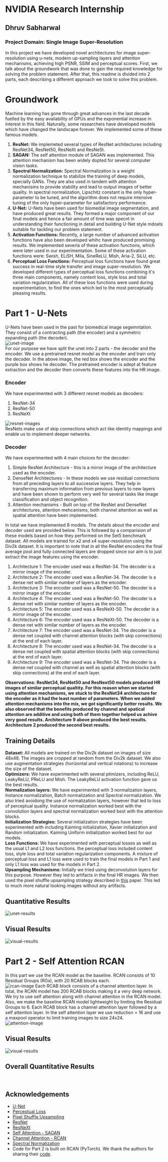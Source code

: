<h1>NVIDIA Research Internship</h1>
<h2>Dhruv Sabharwal</h2>
<h3>Project Domain: Single Image Super-Resolution</h3>
In this project we have developed novel architectures for image super-resolution using u-nets, modern up-sampling layers and attention mechanisms, achieving high PSNR, SSIM and perceptual scores. First, we talk about the groundwork that was done to gain the required knowledge for solving the problem statement. After that, this readme is divided into 2 parts, each describing a different approach we took to solve this problem.<br>

<h1>Groundwork</h1>
Machine learning has gone through great advances in the last decade fuelled by the easy availability of GPUs and the exponential increase in interest in this field. Naturally, some researchers have developed models which have changed the landscape forever. We implemented some of these famous models.<br>
<ol>
  <li><b>ResNet:</b> We implemeted several types of ResNet architectures including ResNet34, ResNet50, ResNeXt and ResNeSt.</li>
  <li><b>SAGAN:</b> The self attention module of SAGAN was implemented. This attention mechanism has been widely dopted for several computer vision tasks.</li>
  <li><b>Spectral Normalization:</b> Spectral Normalization is a weight normalization technique to stabilize the training of deep models, specially GANs. They are also used in tandem with attention mechanisms to provide stability and lead to output images of better quality. In spectral normalization, Lipschitz constant is the only hyper-parameter to be tuned, and the algorithm does not require intensive tuning of the only hyper-parameter for satisfactory performance.</li>
  <li><b>U-Net:</b> U-Nets have been used for biomedial image segmentation, and have produced great results. They formed a major component of our final models and hence a fair amount of time was specnt in understanding their functioning in detail and building U-Net style mdoels suitable for tackling our problem statement.</li>
  <li><b>Activation Functions:</b> Recently, a large number of advanced activation functions have also been developed whihc have produced promising results. We implemented severla of these activation functions, which were later used in our experimentation. Some of these activation functions were: Swish, ELiSH, Mila, SineReLU, Mish, Aria-2, SiLU, etc.</li>
  <li><b>Perceptual Loss Functions:</b> Perceptual loss functions have found great success in real-time style transfer and image super-resolution. We developed different types of perceptual loss functions combining it's three main components, namely content loss, style loss and total variation regularization. All of these loss functions were used during experimentation, to find the ones which led to the most perceptually pleasing results.</li>
</ol>

<h1>Part 1 - U-Nets</h1>
U-Nets have been used in the past for biomedical image segemntation. They consist of a contracting path (the encoder) and a symmetric expanding path (the decoder).<br>
<img src="images/unets.png" alt="unet-image"><br>
For our purpose we have split the unet into 2 parts - the decoder and the encoder. We use a pretrained resnet model as the encoder and train only the decoder. In the above image, the red box shows the encoder and the purple box shows he decoder. The pretrained encoder is adept at feature extraction and the decoder then converts these features into the HR image. <br>
<h3>Encoder</h3>
We have experimented with 3 different resnet models as decoders:<br>
<ol>
  <li>ResNet-34</li>
  <li>ResNet-50</li>
  <li>ResNeXt</li>
</ol>
<img src="images/resnets.png" alt="resnet-images"><br>
ResNets make use of skip connections which act like identity mappings and enable us to implement deeper networks.<br>
<h3>Decoder</h3>
We have experimented with 4 main choices for the decoder:<br>
<ol>
  <li>Simple ResNet Architecture - this is a mirror image of the architecture used as the encoder.</li>
  <li>DenseNet Architectures - In these models we use residual connections from all preceding layers to all successive layers. They help in transferring maximum information from previous layers to new layers and have been shown to perform very well for several tasks like image classification and object recognition. </li>
  <li>Attention mechanisms - Built on top of the ResNet and DenseNet architectures, attention mehcanisms, both channel attention as well as spatial attention have been implemented.</li>
</ol>

In total we have implemented 8 models. The details about the encoder and decoder used are provided below. This is followed by a comparision of these models based on how they performed on the Set5 benchmark dataset. All models are trained for x2 and x4 super-resolution using the Div2k dataset. It is important to note that in all the ResNet encoders the final average pool and fully connected layers are dropped since our aim is to just extract the image features using the encoder.<br>
<ol>
  <li>Architecture 1: The encoder used was a ResNet-34. The decoder is a mirror image of the encoder.</li>
  <li>Architecture 2: The encoder used was a ResNet-34. The decoder is a dense net with similar number of layers as the encoder.</li>
  <li>Architecture 3: The encoder used was a ResNet-50. The decoder is a mirror image of the encoder.</li>
  <li>Architecture 4: The encoder used was a ResNet-50. The decoder is a dense net with similar number of layers as the encoder.</li>
  <li>Architecture 5: The encoder used was a ResNeXt-50. The decoder is a mirror image of the encoder.</li>
  <li>Architecture 6: The encoder used was a ResNeXt-50. The decoder is a dense net with similar number of layers as the encoder.</li>
  <li>Architecture 7: The encoder used was a ResNet-34. The decoder is a dense net coupled with channel attention blocks (with skip connections) at the end of each layer.</li>
  <li>Architecture 8: The encoder used was a ResNet-34. The decoder is a dense net coupled with spatial attention blocks (with skip connections) at the end of each layer.</li>
  <li>Architecture 9: The encoder used was a ResNet-34. The decoder is a dense net coupled with channel as well as spatial attention blocks (with skip connections) at the end of each layer.</li>
</ol>
<b>Observations: ResNet34, ResNet50 and ResNext50 models produced HR images of similar perceptual qualtity. For this reason when we started using attention mechanisms, we stuck to the ResNet34 architecture for the encoder as it had the least number of parameters. When we added attention mechanisms into the mix, we got significantly better results. We also observed that the benefits produced by channel and spatical attention are additive and using both of them together helped us achive very good results. Architecture 9 above produced the best results. Architecture 2 produced the second best results. </b>

<h2>Training Details</h2>
<b>Dataset:</b> All models are trained on the Div2k dataset on images of size 48x48. The images are cropped at random from the Div2k dataset. We also use augmentation strategies (horizontal and vertical rotations) to increase the size of the dataset.<br>
<b>Optimizers:</b> We have experimented with several ptimizers, including ReLU, LeakyReLU, PReLU and Mish. The LeakyReLU activation function gave us the best results.<br>
<b>Normalization layers:</b> We have experimented with 3 normalization layers, Instance normalization, Batch normalization and Spectral normalization. We also tried avoidong the use of normalization layers, however that led to loss of perceptual quality. Instance normalization worked best with the convolution layers and spectral normalization worked best with the attention blocks.<br>
<b>Initialization Strategies:</b> Several initialization strategies have been experimented with including Kaiming initialization, Xavier initialization and Random initialization. Kaiming Uniform initialization worked best for our models.<br>
<b>Loss Functions:</b> We have experimented with perceptual losses as well as the usual L1 and L2 loss functions. the perceptual loss included content loss, style loss and total variation regularization components. A mixture of perceptual loss and L1 loss were used to train the final models in Part 1 and only L1 loss was used for the models in Part 2.<br>
<b>Upsampling Mechanisms:</b> Initially we tried using deconvolution layers for this purpose. However they led to artifacts in the final HR images. We then used the pixel shuffle upsampling strategy described in <a href="https://arxiv.org/ftp/arxiv/papers/1707/1707.02937.pdf">this</a> paper. This led to much more natural looking images without any artifacts.<br>

<h2>Quantitative Results</h2>
<img src="images/quantitative-results/unetx4.PNG" alt="unet-results">

<h2>Visual Results</h2>
<img src="images/visual-results/unet_visual_results.png" alt="visual-results">


<h1>Part 2 - Self Attention RCAN</h1>
In this part we use the RCAN model as the baseline. RCAN consists of 10 Residual Groups (RGs), with 20 RCAB blocks each.<br>
<img src="images/rcan.PNG" alt="rcan-image">
Each RCAB block consists of a channel attention layer. In total, the RCAN model has 200 RCAB blocks making it a very deep network.<br>
We try to use self attention along with channel attention in the RCAN model. Also, we make the baseline RCAN model lightweight by limiting the Residual Groups to 6. Each RCAB block has a channel attention layer followed by a self attention layer. In the self attention layer we use reduction = 16 and use a maxpool operator to limit training images to size 24x24.<br>
<img src="images/attn.png" alt="attention-image">

<h2>Visual Results</h2>
<img src="images/visual-results/rcan_visual_results.png" alt="visual-results">

<h2>Overall Quantitative Results</h2>
<img src="images/quantitative-results/allx2.PNG" alt="">
<img src="images/quantitative-results/allx4.PNG" alt="">

<h2>Acknowledgements</h2>
<ul>
  <li><a href="https://arxiv.org/abs/1505.04597">U-Net</a> </li>
  <li><a href="https://arxiv.org/abs/1603.08155">Perceptual Loss</a></li>
  <li><a href="https://arxiv.org/ftp/arxiv/papers/1707/1707.02937.pdf">Pixel Shuffle Upsampling</a></li>
  <li><a href="https://arxiv.org/abs/1512.03385">ResNet</a></li>
  <li><a href="https://arxiv.org/abs/1611.05431">ResNeXt</a></li>
  <li><a href="https://arxiv.org/abs/1805.08318">Self Attention - SAGAN</a></li>
  <li><a href="https://arxiv.org/abs/1807.02758">Channel Attention - RCAN</a></li>
  <li><a href="https://arxiv.org/abs/1802.05957">Spectral Normalization</a></li>
  <li>Code for Part 2 is built on RCAN (PyTorch). We thank the authors for sharing their <a href="https://github.com/yulunzhang/RCAN">code</a>.</li>
</ul>
